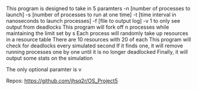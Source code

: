 This program is designed to take in 5 paramters
-n [number of processes to launch]
-s [number of processes to run at one time]
-t [time interval in nanoseconds to launch processes]
-f [file to output log]
-v 1 to only see output from deadlocks
This program will fork off n processes while maintaining the limit set by s
Each process will randomly take up resources in a resource table
There are 10 resources with 20 of each
This program will check for deadlocks every simulated second
If it finds one, it will remove running processes one by one until it is no longer deadlocked
Finally, it will output some stats on the simulation

The only optional paramter is v

Repos: https://github.com/jhsq2r/OS_Project5
